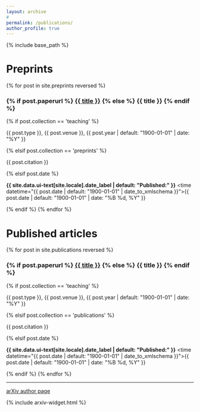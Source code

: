 ```yaml
---
layout: archive
#
permalink: /publications/
author_profile: true
---
```


{% include base_path %}

Preprints
======

{% for post in site.preprints reversed %}
  <h3 class="archive__item-title" itemprop="headline">
    {% if post.paperurl %}
      <a href="{{ post.paperurl }}">{{ title }}</a>
    {% else %}
      <a>{{ title }}</a>
    {% endif %}
  </h3>

  {% if post.collection == 'teaching' %}
    <p> {{ post.type }}, {{ post.venue }}, {{ post.year | default: "1900-01-01" | date: "%Y" }} </p>
  {% elsif post.collection == 'preprints' %}
    <p> {{ post.citation }} </p>
  {% elsif post.date %}
    <p class="page__date"><strong><i class="fa fa-fw fa-calendar" aria-hidden="true"></i> {{ site.data.ui-text[site.locale].date_label | default: "Published:" }}</strong> <time datetime="{{ post.date | default: "1900-01-01" | date_to_xmlschema }}">{{ post.date | default: "1900-01-01" | date: "%B %d, %Y" }}</time></p>
  {% endif %}
{% endfor %}


Published articles
======

{% for post in site.publications reversed %}
  <h3 class="archive__item-title" itemprop="headline">
    {% if post.paperurl %}
      <a href="{{ post.paperurl }}">{{ title }}</a>
    {% else %}
      <a>{{ title }}</a>
    {% endif %}
  </h3>

  {% if post.collection == 'teaching' %}
    <p> {{ post.type }}, {{ post.venue }}, {{ post.year | default: "1900-01-01" | date: "%Y" }} </p>
  {% elsif post.collection == 'publications' %}
    <p> {{ post.citation }} </p>
  {% elsif post.date %}
    <p class="page__date"><strong><i class="fa fa-fw fa-calendar" aria-hidden="true"></i> {{ site.data.ui-text[site.locale].date_label | default: "Published:" }}</strong> <time datetime="{{ post.date | default: "1900-01-01" | date_to_xmlschema }}">{{ post.date | default: "1900-01-01" | date: "%B %d, %Y" }}</time></p>
  {% endif %}
{% endfor %}

***

[arXiv author page](https://arxiv.org/a/narayanchowdhury_a_1.html)

{% include arxiv-widget.html %}
